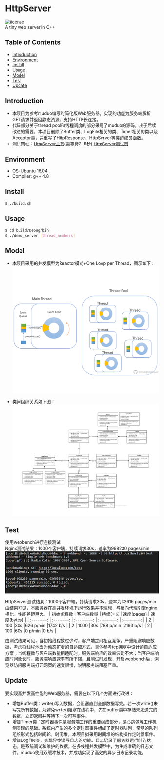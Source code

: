 # HttpServer
[![license](https://img.shields.io/github/license/mashape/apistatus.svg)](https://opensource.org/licenses/MIT)  
A tiny web server in C++

## Table of Contents

- [Introduction](#Introduction)
- [Environment](#Enviroment)
- [Install](#Install)
- [Usage](#Usage)
- [Model](#Model)
- [Test](#Test)
- [Update](#Update)

## Introduction

- 本项目为参考muduo编写的简化版Web服务器，实现的功能为服务端解析GET请求并返回静态资源、支持HTTP长连接。  
- 代码部分关于thread pool和线程调度的部分采用了muduo的源码，出于后续改进的需要，本项目删除了Buffer类、LogFile相关的类、Timer相关的类以及Acceptor类，并重写了HttpResponse、HttpServer等类的成员函数。
- 测试网址：[HttpServer主页](http://39.101.190.70/)(需等待2~5秒)   [HttpServer测试页](http://39.101.190.70/test)

## Environment

- OS: Ubuntu 16.04
- Compiler: g++ 4.8

## Install

```sh
$ ./build.sh
```

## Usage

```sh
$ cd build/Debug/bin
$ ./demo_server [thread_numbers]
```

## Model

-	本项目采用的并发模型为Reactor模式+One Loop per Thread，图示如下：  
![thread_pool](image/threadpool_gh.png)

- 类间组织关系如下图：  
![class](image/uml_class_gh.png)


## Test

使用webbench进行连接测试  
Nginx测试结果：1000个客户端，持续请求30s，速率为998230 pages/min  
![webbench-nginx](image/webbench_nginx.png)  
 
HttpServer测试结果：1000个客户端，持续请求30s，速率为32616 pages/min  
由结果可见，本服务器在高并发环境下运行效果并不理想，与反向代理引擎nginx相比，性能差距巨大。
| 初始线程数 | 客户端数量 | 持续时长 | 速度(pages)  | 速度(bytes)  | 
| :--------: | :--------: | :---------: | :---------: | :---------: |
| 2          |  100       |30s      |626 p/min    |1742 b/s     | 
| 2          | 1000       |30s      |788 p/min    |2193 b/s     | 
| 2          | 100        |60s      |0   p/min    |0    b/s     | 


由测试结果可见，当初始线程数过少时，客户端之间相互竞争，严重阻塞响应数据，考虑将线程池改为动态扩增的自适应方式，具体参考tcp拥塞中设计的自适应方案；当线程数与客户端数量相适配时，服务端响应的效率波动不大；当客户端响应时间延长时，服务端响应速率有所下降，且测试时发现，开启webbench后，浏览器访问服务端打开网页的速度很慢，说明服务端阻塞严重。
## Update

要实现高并发高性能的Web服务器，需要在以下几个方面进行改进：
- 增加Buffer类：write()写入数据，会阻塞直到全部数据写完。若一次write()未写完所有数据，为避免write()阻塞在线程中，先在buffer类中存储未发送完的数据，立即返回并等待下一次可写事件。
- 增加Timer类：定时器事件是服务端工作的重要组成部分，是心跳包等工作机制实现的基础。系统内产生的多个定时器事件组成了定时器队列，常见的队列组织形式包括时间轮，时间堆，本项目拟采用时间堆的结构操作定时器事件。
- 增加LogFile类：实现异步读写日志的功能。日志记录了服务器运行时的状态，是系统调试和维护的依据。在多线程并发模型中，为生成准确的日志文件，muduo使用双缓冲技术，并成功实现了高效的异步日志记录功能。

